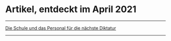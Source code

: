 

# Artikel, entdeckt im April 2021


---

[Die Schule und das Personal für die nächste Diktatur](https://www.achgut.com/artikel/die_schule_und_das_personal_fuer_dnaechste_ikatur)


---
